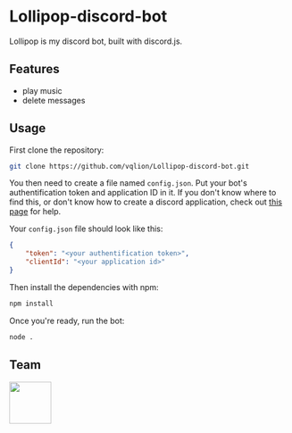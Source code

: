 # Lollipop-discord-bot

Lollipop is my discord bot, built with discord.js.

## Features

- play music
- delete messages
 
## Usage
 
First clone the repository:
```bash
git clone https://github.com/vqlion/Lollipop-discord-bot.git
```

You then need to create a file named ```config.json```. Put your bot's authentification token and application ID in it. 
If you don't know where to find this, or don't know how to create a discord application, check out [this page](https://discord.com/developers/docs/getting-started) for help.

Your ```config.json``` file should look like this:

```json
{
    "token": "<your authentification token>",
    "clientId": "<your application id>"
}
```

Then install the dependencies with npm:
```bash
npm install
```
 
Once you're ready, run the bot:
```bash
node .
```

## Team

<a href="https://github.com/vqlion"><img src="https://avatars.githubusercontent.com/u/104720049?v=4" width="75"></a> 
